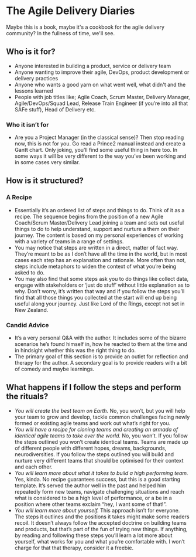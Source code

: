 # The Agile Delivery Diaries
Maybe this is a book, maybe it's a cookbook for the agile delivery community? In the fullness of time, we'll see.
## Who is it for?
- Anyone interested in building a product, service or delivery team
- Anyone wanting to improve their agile, DevOps, product development or delivery practices
- Anyone who wants a good yarn on what went well, what didn't and the lessons learned
- People with job titles like; Agile Coach, Scrum Master, Delivery Manager, Agile/DevOps/Squad Lead, Release Train Engineer (if you’re into all that SAFe stuff), Head of Delivery etc. 
### Who it isn’t for
- Are you a Project Manager (in the classical sense)? Then stop reading now, this is not for you. Go read a Prince2 manual instead and create a Gantt chart. Only joking, you’ll find some useful thing in here too. In some ways it will be very different to the way you’ve been working and in some cases very similar.
## How is it structured?
### A Recipe 
- Essentially it’s an ordered list of steps and things to do. Think of it as a recipe. The sequence begins from the position of a new Agile Coach/Scrum Master/Delivery Lead joining a team and sets out useful things to do to help understand, support and nurture a them on their journey. The content is based on my personal experiences of working with a variety of teams in a range of settings. 
- You may notice that steps are written in a direct, matter of fact way. They’re meant to be as I don’t have all the time in the world, but in most cases each step has an explanation and rationale. More often than not, steps include metaphors to widen the context of what you’re being asked to do. 
- You may also find that some steps ask you to do things like collect data, engage with stakeholders or ‘just do stuff’ without little explanation as to why. Don’t worry, it’s written that way and if you follow the steps you’ll find that all those things you collected at the start will end up being useful along your journey. Just like Lord of the Rings, except not set in New Zealand. 
### Candid Advice
- It’s a very personal Q&A with the author. It includes some of the bizarre scenarios he’s found himself in, how he reacted to them at the time and in hindsight whether this was the right thing to do. 
- The primary goal of this section is to provide an outlet for reflection and therapy for the author. A secondary goal is to provide readers with a bit of comedy and maybe learnings. 
## What happens if I follow the steps and perform the rituals?
- *You will create the best team on Earth.* No, you won’t, but you will help your team to grow and develop, tackle common challenges facing newly formed or existing agile teams and work out what’s right for you. 
- *You will have a recipe for cloning teams and creating an armada of identical agile teams to take over the world.* No, you won’t. If you follow the steps outlined you won’t create identical teams. Teams are made up of different people with different hopes, dreams, backgrounds, neurodiversities. If you follow the steps outlined you will build and nurture very different teams that should be optimised for their context and each other. 
- *You will learn more about what it takes to build a high performing team.* Yes, kinda. No recipe guarantees success, but this is a good starting template. It’s served the author well in the past and helped him repeatedly form new teams, navigate challenging situations and reach what is considered to be a high level of performance, or a be in a position where other teams exclaim “hey, I want some of that!”.
- *You will learn more about yourself.* This approach isn’t for everyone. The steps it outlines and the positions it takes might make some readers recoil. It doesn’t always follow the accepted doctrine on building teams and products, but that’s part of the fun of trying new things. If anything, by reading and following these steps you’ll learn a lot more about yourself, what works for you and what you’re comfortable with. I won’t charge for that that therapy, consider it a freebie. 